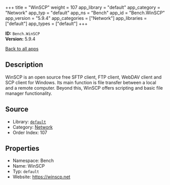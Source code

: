 ﻿+++
title = "WinSCP"
weight = 107
app_library = "default"
app_category = "Network"
app_typ = "default"
app_ns = "Bench"
app_id = "Bench.WinSCP"
app_version = "5.9.4"
app_categories = ["Network"]
app_libraries = ["default"]
app_types = ["default"]
+++

**ID:** `Bench.WinSCP`  
**Version:** 5.9.4  
<!--more-->

[Back to all apps](/apps/)

## Description
WinSCP is an open source free SFTP client, FTP client, WebDAV client and SCP client for Windows.
Its main function is file transfer between a local and a remote computer.
Beyond this, WinSCP offers scripting and basic file manager functionality.

## Source

* Library: [`default`](/app_libraries/default)
* Category: [Network](/app_categories/network)
* Order Index: 107

## Properties

* Namespace: Bench
* Name: WinSCP
* Typ: `default`
* Website: <https://winscp.net>

